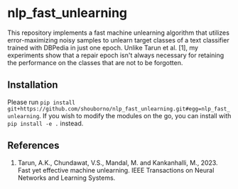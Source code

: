 # nlp_fast_unlearning

This repository implements a fast machine unlearning algorithm that utilizes error-maximizing noisy samples to unlearn target classes of a text classifier trained with DBPedia in just one epoch. Unlike Tarun et al. [1], my experiments show that a repair epoch isn't always necessary for retaining the performance on the classes that are not to be forgotten.

## Installation

Please run `pip install git+https://github.com/shouborno/nlp_fast_unlearning.git#egg=nlp_fast_unlearning`. If you wish to modify the modules on the go, you can install with `pip install -e .` instead.

## References
1. Tarun, A.K., Chundawat, V.S., Mandal, M. and Kankanhalli, M., 2023. Fast yet effective machine unlearning. IEEE Transactions on Neural Networks and Learning Systems.
